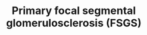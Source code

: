 ---
annotations:
- id: CL:1001005
  parent: native cell
  type: Cell Type Ontology
  value: glomerular capillary endothelial cell
- id: PW:0000301
  parent: disease pathway
  type: Pathway Ontology
  value: kidney failure pathway
- id: CL:1001005
  parent: native cell
  type: Cell Type Ontology
  value: glomerular capillary endothelial cell
- id: PW:0000301
  parent: disease pathway
  type: Pathway Ontology
  value: kidney failure pathway
- id: CL:1001005
  parent: native cell
  type: Cell Type Ontology
  value: glomerular capillary endothelial cell
authors:
- DMicael
- MaintBot
- Egonw
- Mkutmon
- Maxvanson
- DeSl
- Eweitz
- Larsgw
description: 'Primary or idiopathic focal segmental glomerulosclerosis (FSGS) a cause
  of nephrotic syndrome in children and adolescents, as well as an important cause
  of end stage renal disease in adults. FSGS is mainly associated with foot process
  effacement, proliferation of mesangial, endothelial and epithelial cells in the
  early stages followed by collapse of glomerular capillaries leading to scarring.
  It may lead to dramatic manifestations such as proteinuria, hypoaluminemia, and
  hypertension. Also, there are many inheritable genetic abnormalities that can cause
  podocyte damage of FSGS caused by mutations in proteins that are important for podocyte
  function. The genes include CD2AP, MYO1E, WNT1, and LAMB2. On the far left, the
  diagram illustrates molecular interactions between a normal podocyte and matrix
  interactions. ACTN4 and SYNPO and DAG1 interacting with AGRN associate with the
  actin cytoskeleton; these actin associated proteins might play a role in maintaining
  podocyte and GBM architecture. DAG1 binds to UTRN, which in turn binds an actin
  filament, thus completing the link between the actin-based cytoskeleton and the
  extracellular matrix. Podocyte foot processes are anchored to the glomerular basement
  membrane (GBM) via ITGB1 and ITGA3 integrin complex and DAG1-UTRN complex. Transmembrane
  proteins such as LAMA5 and CD151 bind to ITGB1 and ITGA3, respectively. The intracellular
  integrins combine with cytoskeletal via intermediates which include TLN1, VCL, and
  PAX complex and the ILK, PARVA, and LIMS1 complex. (Guanghua Hu et. al 2013 - Biomedicine
  and Aging Pathology vol 3) Upon primary podocyte injury, there are multiple pathways
  involved in podocyte injury. "Sustaining NPHS1 and phosphorylation might contribute
  to both anti-apoptotic signaling and actin polymerization. The CD80 pathway may
  be targeted by TLR4 or blocking the binding of B7-1 to slit diaphragm structure
  proteins such as KIRREL2/3. PLAUR could be inhibited by interfering with binding
  of PLAUR and ITGAV/B3 integrin, inhibiting ITGB3 integrin activation, or inhibiting
  binding of ITGAV/B3 integrin to VTN. The notch pathway can be targeted by interfering
  with its upstream activation by blocking the TGF-Î²1 effect, inhibiting Î³-secretase,
  which is required for proteolytic receptor activation, or interfering with target
  gene transcription." (Reiser J. et al 2010 - Kidney Int vol 77) Post podocyte development,
  increased activation of NOTCH1 and WNT/CTNNB1 activities contribute to glomerulosclerosis.
  Expression of JAG1 on the ligand-expressing cell induces proteolytic cleavage of
  the Notch receptor on the signal-receiving cell, releasing the NOTCH1. DKK1 inhibits
  WNT1 binding to LRP5/6. By inhibiting the destruction of CTNNB1, CTNNB1 is stablilized.
  "The CTSL pathway could be targeted by specifically inhibiting CTSL expression or
  activity, shifting the equilibrium of SYNPO toward the phosphorylated form by inhibiting
  calcineurin-mediated dephosphorylation or enhancing PKA or CAMK2B-mediated phosphorylation,
  protecting SYNPO and DNM1 by compounds that bind to the CTSL cleavage site, or delivering
  cleavage-resistant SYNPO and DNM1 mutants." (Reiser J. et al 2010 - Kidney Int vol
  77) The destruction of podocyte''s cytoskeleton architecture leads to lose of normal
  podocyte epitopes such as VIM, SYNPO, and WT1, and lose of cyclin-dependent kinase
  inhibitors CDKN1C and CDKN1B. Also, podocytes acquire proliferation of CDKN1A. This
  leads to podocytopenia which have been shown to cause primary FSGS and then followed
  by end-stage renal disease (ESRD). FSGS is also induced by microRNA-193a and its
  downregulation of WT1, destroying podocyte foot processes. There is insufficient
  evidence that segmental glomerular lesions can be caused by other drugs or toxins,
  apart from some used experimentally such as doxorubicin and puromycin aminonucleoside.  Treatments
  such as steroids, high-dose cyclosporine, ritxuximab can reduce proteinuria based
  on their immunosuppressive properties and through stabilization of the podocyte
  actin cytoskeleton. '
last-edited: 2023-02-01
organisms:
- Mus musculus
redirect_from:
- /index.php/Pathway:WP2573
- /instance/WP2573
- /instance/WP2573_rr125285
revision: r125285
schema-jsonld:
- '@context': https://schema.org/
  '@id': https://wikipathways.github.io/pathways/WP2573.html
  '@type': Dataset
  creator:
    '@type': Organization
    name: WikiPathways
  description: 'Primary or idiopathic focal segmental glomerulosclerosis (FSGS) a
    cause of nephrotic syndrome in children and adolescents, as well as an important
    cause of end stage renal disease in adults. FSGS is mainly associated with foot
    process effacement, proliferation of mesangial, endothelial and epithelial cells
    in the early stages followed by collapse of glomerular capillaries leading to
    scarring. It may lead to dramatic manifestations such as proteinuria, hypoaluminemia,
    and hypertension. Also, there are many inheritable genetic abnormalities that
    can cause podocyte damage of FSGS caused by mutations in proteins that are important
    for podocyte function. The genes include CD2AP, MYO1E, WNT1, and LAMB2. On the
    far left, the diagram illustrates molecular interactions between a normal podocyte
    and matrix interactions. ACTN4 and SYNPO and DAG1 interacting with AGRN associate
    with the actin cytoskeleton; these actin associated proteins might play a role
    in maintaining podocyte and GBM architecture. DAG1 binds to UTRN, which in turn
    binds an actin filament, thus completing the link between the actin-based cytoskeleton
    and the extracellular matrix. Podocyte foot processes are anchored to the glomerular
    basement membrane (GBM) via ITGB1 and ITGA3 integrin complex and DAG1-UTRN complex.
    Transmembrane proteins such as LAMA5 and CD151 bind to ITGB1 and ITGA3, respectively.
    The intracellular integrins combine with cytoskeletal via intermediates which
    include TLN1, VCL, and PAX complex and the ILK, PARVA, and LIMS1 complex. (Guanghua
    Hu et. al 2013 - Biomedicine and Aging Pathology vol 3) Upon primary podocyte
    injury, there are multiple pathways involved in podocyte injury. "Sustaining NPHS1
    and phosphorylation might contribute to both anti-apoptotic signaling and actin
    polymerization. The CD80 pathway may be targeted by TLR4 or blocking the binding
    of B7-1 to slit diaphragm structure proteins such as KIRREL2/3. PLAUR could be
    inhibited by interfering with binding of PLAUR and ITGAV/B3 integrin, inhibiting
    ITGB3 integrin activation, or inhibiting binding of ITGAV/B3 integrin to VTN.
    The notch pathway can be targeted by interfering with its upstream activation
    by blocking the TGF-Î²1 effect, inhibiting Î³-secretase, which is required for
    proteolytic receptor activation, or interfering with target gene transcription."
    (Reiser J. et al 2010 - Kidney Int vol 77) Post podocyte development, increased
    activation of NOTCH1 and WNT/CTNNB1 activities contribute to glomerulosclerosis.
    Expression of JAG1 on the ligand-expressing cell induces proteolytic cleavage
    of the Notch receptor on the signal-receiving cell, releasing the NOTCH1. DKK1
    inhibits WNT1 binding to LRP5/6. By inhibiting the destruction of CTNNB1, CTNNB1
    is stablilized. "The CTSL pathway could be targeted by specifically inhibiting
    CTSL expression or activity, shifting the equilibrium of SYNPO toward the phosphorylated
    form by inhibiting calcineurin-mediated dephosphorylation or enhancing PKA or
    CAMK2B-mediated phosphorylation, protecting SYNPO and DNM1 by compounds that bind
    to the CTSL cleavage site, or delivering cleavage-resistant SYNPO and DNM1 mutants."
    (Reiser J. et al 2010 - Kidney Int vol 77) The destruction of podocyte''s cytoskeleton
    architecture leads to lose of normal podocyte epitopes such as VIM, SYNPO, and
    WT1, and lose of cyclin-dependent kinase inhibitors CDKN1C and CDKN1B. Also, podocytes
    acquire proliferation of CDKN1A. This leads to podocytopenia which have been shown
    to cause primary FSGS and then followed by end-stage renal disease (ESRD). FSGS
    is also induced by microRNA-193a and its downregulation of WT1, destroying podocyte
    foot processes. There is insufficient evidence that segmental glomerular lesions
    can be caused by other drugs or toxins, apart from some used experimentally such
    as doxorubicin and puromycin aminonucleoside.  Treatments such as steroids, high-dose
    cyclosporine, ritxuximab can reduce proteinuria based on their immunosuppressive
    properties and through stabilization of the podocyte actin cytoskeleton. '
  keywords:
  - ACTN4
  - Agrn
  - Akt1
  - Camk2b
  - Cd151
  - Cd2ap
  - Cd80
  - Cdh2
  - Cdkn1a
  - Cdkn1b
  - Cdkn1c
  - Cldn1
  - Col4a3
  - Col4a4
  - Col4a5
  - Cr1l
  - CsA
  - Ctnnb1
  - Ctsl
  - Dag1
  - Dkk1
  - Dnm1
  - Fat1
  - Fyn
  - Ilk
  - Inf2
  - Irf6
  - Itga3
  - Itgav
  - Itgb1
  - Itgb3
  - Itgb4
  - Jag1
  - Kirrel2
  - Kirrel3
  - Krt8
  - Lama5
  - Lamb2
  - Lims1
  - Lmx1b
  - Lrp5
  - Lrp6
  - MT-TL1
  - MYCOPHENOLATE MOFETIL
  - Mki67
  - Mme
  - Myh9
  - Myo1e
  - Nck1
  - Notch1
  - Nphs1
  - Nphs2
  - PARVA
  - Pax2
  - Pcna
  - Plaur
  - Plce1
  - Plcg1
  - Podxl
  - Ptk2
  - Ptpro
  - RITUXIMAB
  - Scarb2
  - Smarcal1
  - Synpo
  - Tgfb1
  - Tln1
  - Tlr4
  - Trpc6
  - Utrn
  - Vcl
  - Vim
  - Vtn
  - WNT1
  - Wt1
  - Ywhaq
  license: CC0
  name: Primary focal segmental glomerulosclerosis (FSGS)
seo: CreativeWork
title: Primary focal segmental glomerulosclerosis (FSGS)
wpid: WP2573
---